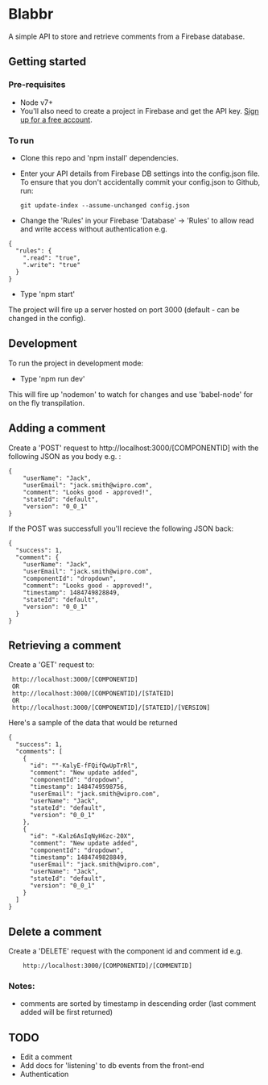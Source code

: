 # Blabbr

A simple API to store and retrieve comments from a Firebase database.
 
## Getting started

### Pre-requisites
- Node v7+
- You'll also need to create a project in Firebase and get the API
  key. [Sign up for a free account](https://www.firebase.com/login/). 

### To run
- Clone this repo and 'npm install' dependencies.
- Enter your API details from Firebase DB settings into the config.json file. To ensure that you don't accidentally commit your config.json to Github,
  run:
  
  ```
  git update-index --assume-unchanged config.json
  ```
- Change the 'Rules' in your Firebase 'Database' -> 'Rules' to allow read and write access without authentication e.g.
 ```
 {
   "rules": {
     ".read": "true",
     ".write": "true"
   }
 }
```
- Type 'npm start'

The project will fire up a server hosted on port 3000 (default - can be changed in the config).

## Development

To run the project in development mode:

- Type 'npm run dev'

This will fire up 'nodemon' to watch for changes and use 'babel-node' for on the fly transpilation.

## Adding a comment

Create a 'POST' request to http://localhost:3000/[COMPONENTID] with the following JSON as you body e.g. :

```
{
	"userName": "Jack",
	"userEmail": "jack.smith@wipro.com",
	"comment": "Looks good - approved!",
	"stateId": "default",
	"version": "0_0_1"
}
```

If the POST was successfull you'll recieve the following JSON back:
```
{
  "success": 1,
  "comment": {
    "userName": "Jack",
    "userEmail": "jack.smith@wipro.com",
    "componentId": "dropdown",
    "comment": "Looks good - approved!",
    "timestamp": 1484749828849,
    "stateId": "default",
    "version": "0_0_1"
  }
}
```

## Retrieving a comment

Create a 'GET' request to:
```
 http://localhost:3000/[COMPONENTID] 
 OR
 http://localhost:3000/[COMPONENTID]/[STATEID]
 OR
 http://localhost:3000/[COMPONENTID]/[STATEID]/[VERSION]
```

Here's a sample of the data that would be returned

```
{
  "success": 1,
  "comments": [
    {
      "id": ""-KalyE-fFQifQwUpTrRl",
      "comment": "New update added",
      "componentId": "dropdown",
      "timestamp": 1484749598756,
      "userEmail": "jack.smith@wipro.com",
      "userName": "Jack",
      "stateId": "default",
      "version": "0_0_1"
    },
    {
      "id": "-Kalz6AsIqNyH6zc-20X",
      "comment": "New update added",
      "componentId": "dropdown",
      "timestamp": 1484749828849,
      "userEmail": "jack.smith@wipro.com",
      "userName": "Jack",
      "stateId": "default",
      "version": "0_0_1"
    }
  ]
}

```
## Delete a comment

Create a 'DELETE' request with the component id and comment id e.g.
 
```
    http://localhost:3000/[COMPONENTID]/[COMMENTID]
```

### Notes:

- comments are sorted by timestamp in descending order (last comment added will be first returned)

## TODO

- Edit a comment
- Add docs for 'listening' to db events from the front-end
- Authentication